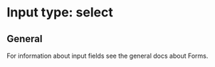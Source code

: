 # Input type: select

## General

For information about input fields see the general docs about Forms.

